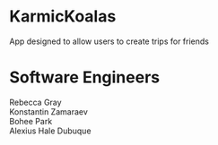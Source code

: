 # KarmicKoalas
App designed to allow users to create trips for friends

# Software Engineers
Rebecca Gray <br />
Konstantin Zamaraev <br />
Bohee Park <br />
Alexius Hale Dubuque
